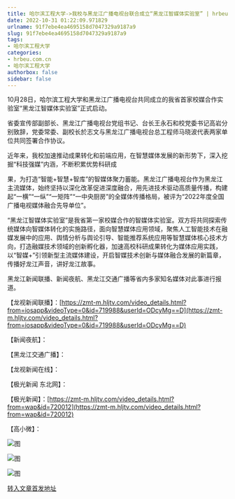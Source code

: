 ```yaml
---
title: 哈尔滨工程大学->我校与黑龙江广播电视台联合成立“黑龙江智媒体实验室” | hrbeu.com.cn
date: 2022-10-31 01:22:09.971829
urlname: 91f7ebe4ea4695158d7047329a9187a9
slug: 91f7ebe4ea4695158d7047329a9187a9
tags: 
- 哈尔滨工程大学
categories:
- hrbeu.com.cn
- 哈尔滨工程大学
authorbox: false
sidebar: false
---
```

  

10月28日，哈尔滨工程大学和黑龙江广播电视台共同成立的我省首家校媒合作实验室“黑龙江智媒体实验室”正式启动。

省委宣传部副部长、黑龙江广播电视台党组书记、台长王永石和校党委书记高岩分别致辞，党委常委、副校长於志文与黑龙江广播电视台总工程师马晓波代表两家单位共同签署合作协议。

近年来，我校加速推动成果转化和前端应用，在智慧媒体发展的新形势下，深入挖掘“科技强媒”内涵，不断积累优势科研成
<!--more-->
果，为打造“智能+智慧+智库”的智媒体聚力蓄能。黑龙江广播电视台作为黑龙江主流媒体，始终坚持以深化改革促进深度融合，用先进技术驱动高质量传播，构建起“一横”“一纵”“一矩阵”“一中央厨房”的全媒体传播格局，被评为“2022年度全国广播电视媒体融合先导单位”。

“黑龙江智媒体实验室”是我省第一家校媒合作的智媒体实验室。双方将共同探索传统媒体向智媒体转化的实施路径，面向智慧媒体应用领域，聚焦人工智能技术在融媒发展中的应用、舆情分析与舆论引导、智能推荐系统应用等智慧媒体核心技术方向，打造融媒技术领域的创新孵化器，加速高校科研成果转化为媒体应用实践，以“智媒+”引领新型主流媒体建设，开启智媒技术创新与媒体融合发展的新篇章，传播好龙江声音，讲好龙江故事。

黑龙江新闻联播、新闻夜航、黑龙江交通广播等省内多家知名媒体对此事进行报道。

【龙视新闻联播】：[https://zmt-m.hljtv.com/video_details.html?from=iosapp&videoType=0&id=719988&userId=ODcyMg==D](https://zmt-m.hljtv.com/video_details.html?from=iosapp&videoType=0&id=719988&userId=ODcyMg==D)

【新闻夜航】：

【黑龙江交通广播】：

【龙视新闻在线】：

【极光新闻 东北网】：

【极光新闻】：[https://zmt-m.hljtv.com/video_details.html?from=wap&id=720012](https://zmt-m.hljtv.com/video_details.html?from=wap&id=720012)

【高小微】：

![图](http://gongxue.cn/__local/2/BB/BF/8923D69204700C646F9AF1DFB0F_B24A5763_B6DF.jpg)

![图](http://gongxue.cn/__local/7/24/91/38CAF5E14FBC74BE0AB1C789246_DEBD9BB5_22F91.jpg)

![图](http://gongxue.cn/__local/4/5C/19/0B63BBD6C5DDFD01B53A7F19B3D_71A9DDD4_18A6A.jpg)

[转入文章首发地址](http://gongxue.cn/info/1141/73424.htm)